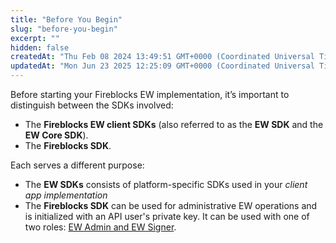 ```yaml
---
title: "Before You Begin"
slug: "before-you-begin"
excerpt: ""
hidden: false
createdAt: "Thu Feb 08 2024 13:49:51 GMT+0000 (Coordinated Universal Time)"
updatedAt: "Mon Jun 23 2025 12:25:09 GMT+0000 (Coordinated Universal Time)"
---
```

Before starting your Fireblocks EW implementation, it’s important to distinguish between the SDKs involved:

- The **Fireblocks EW client SDKs** (also referred to as the **EW SDK** and the **EW Core SDK**).
- The **Fireblocks SDK**.

Each serves a different purpose:

- The **EW SDKs** consists of platform-specific SDKs used in your _client app implementation_
- The **Fireblocks SDK** can be used for administrative EW operations and is initialized with an API user's private key. It can be used with one of two roles: [EW Admin and EW Signer](https://ncw-developers.fireblocks.com/v5.0/docs/api-communication#api-roles).
